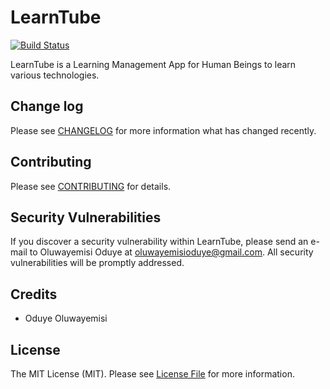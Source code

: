 # LearnTube

[![Build Status](https://travis-ci.org/laravel/framework.svg)](https://travis-ci.org/laravel/framework)

LearnTube is a Learning Management App for Human Beings to learn various technologies. 

## Change log

Please see [CHANGELOG](CHANGELOG.md) for more information what has changed recently.

## Contributing

Please see [CONTRIBUTING](CONTRIBUTING.md) for details.

## Security Vulnerabilities

If you discover a security vulnerability within LearnTube, please send an e-mail to Oluwayemisi Oduye at oluwayemisioduye@gmail.com. All security vulnerabilities will be promptly addressed.

## Credits

- Oduye Oluwayemisi

## License

The MIT License (MIT). Please see [License File](LICENSE.md) for more information.